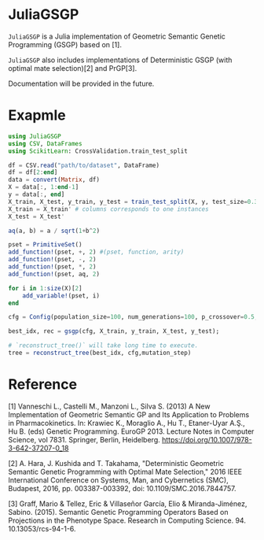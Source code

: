 # JuliaGSGP

`JuliaGSGP` is a Julia implementation of Geometric Semantic Genetic Programming (GSGP) based on [1].

`JuliaGSGP` also includes implementations of Deterministic GSGP (with optimal mate selection)[2] and PrGP[3].

Documentation will be provided in the future.

# Exapmle

```julia
using JuliaGSGP
using CSV, DataFrames
using ScikitLearn: CrossValidation.train_test_split

df = CSV.read("path/to/dataset", DataFrame)
df = df[2:end]
data = convert(Matrix, df)
X = data[:, 1:end-1]
y = data[:, end]
X_train, X_test, y_train, y_test = train_test_split(X, y, test_size=0.3, random_state=1)
X_train = X_train' # columns corresponds to one instances
X_test = X_test'

aq(a, b) = a / sqrt(1+b^2)

pset = PrimitiveSet()
add_function!(pset, +, 2) #(pset, function, arity)
add_function!(pset, -, 2)
add_function!(pset, *, 2)
add_function!(pset, aq, 2)

for i in 1:size(X)[2]
    add_variable!(pset, i)
end

cfg = Config(population_size=100, num_generations=100, p_crossover=0.5, p_mutation=0.5, mutation_step=0.01, min_depth=1, max_depth=6, tournament_size=4, pset=pset, create_rand_tree=generate_grow, create_population=ramped_half_and_half, fitness=rmse)

best_idx, rec = gsgp(cfg, X_train, y_train, X_test, y_test);

# `reconstruct_tree()` will take long time to execute.
tree = reconstruct_tree(best_idx, cfg,mutation_step)
```

# Reference

[1] Vanneschi L., Castelli M., Manzoni L., Silva S. (2013) A New Implementation of Geometric Semantic GP and Its Application to Problems in Pharmacokinetics. In: Krawiec K., Moraglio A., Hu T., Etaner-Uyar A.Ş., Hu B. (eds) Genetic Programming. EuroGP 2013. Lecture Notes in Computer Science, vol 7831. Springer, Berlin, Heidelberg. https://doi.org/10.1007/978-3-642-37207-0_18

[2] A. Hara, J. Kushida and T. Takahama, "Deterministic Geometric Semantic Genetic Programming with Optimal Mate Selection," 2016 IEEE International Conference on Systems, Man, and Cybernetics (SMC), Budapest, 2016, pp. 003387-003392, doi: 10.1109/SMC.2016.7844757.

[3] Graff, Mario & Tellez, Eric & Villaseñor García, Elio & Miranda-Jiménez, Sabino. (2015). Semantic Genetic Programming Operators Based on Projections in the Phenotype Space. Research in Computing Science. 94. 10.13053/rcs-94-1-6.
